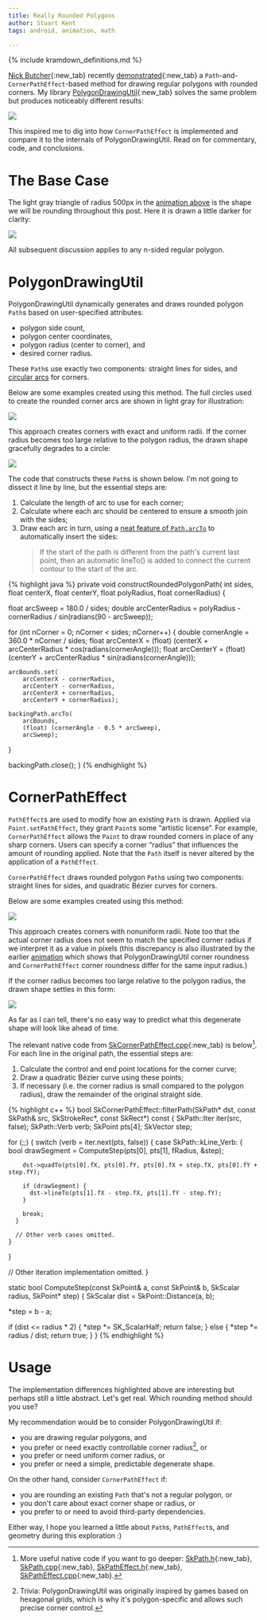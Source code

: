 ```yaml
---
title: Really Rounded Polygons
author: Stuart Kent
tags: android, animation, math

---
```


{% include kramdown_definitions.md %}

[Nick Butcher](https://twitter.com/crafty){:new_tab} recently [demonstrated](https://medium.com/google-developers/playing-with-paths-3fbc679a6f77){:new_tab} a `Path`-and-`CornerPathEffect`-based method for drawing regular polygons with rounded corners. My library [PolygonDrawingUtil](https://github.com/stkent/PolygonDrawingUtil){:new_tab} solves the same problem but produces noticeably different results:

<div class="image-container" id="animation">
  <img src="/assets/images/really-rounded-polygons-comparison.gif" style="max-width: 400px" />
</div>

This inspired me to dig into how `CornerPathEffect` is implemented and compare it to the internals of PolygonDrawingUtil. Read on for commentary, code, and conclusions.

<!--more-->

# The Base Case

The light gray triangle of radius 500px in the [animation above](#animation) is the shape we will be rounding throughout this post. Here it is drawn a little darker for clarity:

<!-- Images for this post created using Pixel XL screenshots + convert -crop 1000x1050+40+275 -->
<div class="image-container">
  <img src="/assets/images/really-rounded-polygons-base-shape.png" style="max-width: 400px" />
</div>

All subsequent discussion applies to any n-sided regular polygon.

# PolygonDrawingUtil

PolygonDrawingUtil dynamically generates and draws rounded polygon `Path`s based on user-specified attributes:

- polygon side count,
- polygon center coordinates,
- polygon radius (center to corner), and
- desired corner radius.

These `Path`s use exactly two components: straight lines for sides, and [circular arcs](https://en.wikipedia.org/wiki/Arc_(geometry){:new_tab}) for corners.

Below are some examples created using this method. The full circles used to create the rounded corner arcs are shown in light gray for illustration:

<div class="image-container">
  <img src="/assets/images/really-rounded-polygons-polygondrawingutil-construction.png" />
</div>

This approach creates corners with exact and uniform radii. If the corner radius becomes too large relative to the polygon radius, the drawn shape gracefully degrades to a circle:

<div class="image-container">
  <img src="/assets/images/really-rounded-polygons-polygondrawingutil-degenerate.png" style="max-width: 400px" />
</div>

The code that constructs these `Path`s is shown below. I'm not going to dissect it line by line, but the essential steps are:

1. Calculate the length of arc to use for each corner;
2. Calculate where each arc should be centered to ensure a smooth join with the sides;
3. Draw each arc in turn, using a [neat feature of `Path.arcTo`](https://developer.android.com/reference/android/graphics/Path.html#arcTo(android.graphics.RectF,%20float,%20float){:new_tab}) to automatically insert the sides:
    > If the start of the path is different from the path's current last point, then an automatic lineTo() is added to connect the current contour to the start of the arc.

{% highlight java %}
private void constructRoundedPolygonPath(
    int   sides,
    float centerX,
    float centerY,
    float polyRadius,
    float cornerRadius) {

  float arcSweep = 180.0 / sides;
  double arcCenterRadius = polyRadius - cornerRadius / sin(radians(90 - arcSweep));

  for (int nCorner = 0; nCorner < sides; nCorner++) {
    double cornerAngle = 360.0 * nCorner / sides;
    float arcCenterX = (float) (centerX + arcCenterRadius * cos(radians(cornerAngle)));
    float arcCenterY = (float) (centerY + arcCenterRadius * sin(radians(cornerAngle)));

    arcBounds.set(
        arcCenterX - cornerRadius,
        arcCenterY - cornerRadius,
        arcCenterX + cornerRadius,
        arcCenterY + cornerRadius);

    backingPath.arcTo(
        arcBounds,
        (float) (cornerAngle - 0.5 * arcSweep),
        arcSweep);
  }

  backingPath.close();
}
{% endhighlight %}

# CornerPathEffect

`PathEffect`s are used to modify how an existing `Path` is drawn. Applied via `Paint.setPathEffect`, they grant `Paint`s some “artistic license”. For example, `CornerPathEffect` allows the `Paint` to draw rounded corners in place of any sharp corners. Users can specify a corner “radius” that influences the amount of rounding applied. Note that the `Path` itself is never altered by the application of a `PathEffect`.

`CornerPathEffect` draws rounded polygon `Path`s using two components: straight lines for sides, and quadratic B&eacute;zier curves for corners.

Below are some examples created using this method:

<div class="image-container">
  <img src="/assets/images/really-rounded-polygons-cornerpatheffect-construction.png" />
</div>

This approach creates corners with nonuniform radii. Note too that the actual corner radius does not seem to match the specified corner radius if we interpret it as a value in pixels (this discrepancy is also illustrated by the earlier [animation](#animation) which shows that PolygonDrawingUtil corner roundness and `CornerPathEffect` corner roundness differ for the same input radius.)

If the corner radius becomes too large relative to the polygon radius, the drawn shape settles in this form:

<div class="image-container">
  <img src="/assets/images/really-rounded-polygons-cornerpatheffect-degenerate.png" style="max-width: 400px" />
</div>

As far as I can tell, there's no easy way to predict what this degenerate shape will look like ahead of time.

The relevant native code from [SkCornerPathEffect.cpp](https://android.googlesource.com/platform/external/skia/+/android-8.0.0_r4/src/effects/SkCornerPathEffect.cpp){:new_tab} is below[^2]. For each line in the original path, the essential steps are:

1. Calculate the control and end point locations for the corner curve;
2. Draw a quadratic B&eacute;zier curve using these points;
3. If necessary (i.e. the corner radius is small compared to the polygon radius), draw the remainder of the original straight side.

{% highlight c++ %}
bool SkCornerPathEffect::filterPath(SkPath* dst, const SkPath& src, SkStrokeRec*, const SkRect*) const {
  SkPath::Iter    iter(src, false);
  SkPath::Verb    verb;
  SkPoint         pts[4];
  SkVector        step;

  for (;;) {
    switch (verb = iter.next(pts, false)) {
      case SkPath::kLine_Verb: {
        bool drawSegment = ComputeStep(pts[0], pts[1], fRadius, &step);
                
        dst->quadTo(pts[0].fX, pts[0].fY, pts[0].fX + step.fX, pts[0].fY + step.fY);

        if (drawSegment) {
          dst->lineTo(pts[1].fX - step.fX, pts[1].fY - step.fY);
        }

        break;
      }

      // Other verb cases omitted.
    }
  }

  // Other iteration implementation omitted.
}

static bool ComputeStep(const SkPoint& a, const SkPoint& b, SkScalar radius, SkPoint* step) {
  SkScalar dist = SkPoint::Distance(a, b);

  *step = b - a;

  if (dist <= radius * 2) {
    *step *= SK_ScalarHalf;
    return false;
  } else {
    *step *= radius / dist;
    return true;
  }
}
{% endhighlight %}

# Usage

The implementation differences highlighted above are interesting but perhaps still a little abstract. Let's get real. Which rounding method should you use?

My recommendation would be to consider PolygonDrawingUtil if:

- you are drawing regular polygons, and
- you prefer or need exactly controllable corner radius[^1], or
- you prefer or need uniform corner radius, or
- you prefer or need a simple, predictable degenerate shape.

On the other hand, consider `CornerPathEffect` if:

- you are rounding an existing `Path` that's not a regular polygon, or
- you don't care about exact corner shape or radius, or
- you prefer to or need to avoid third-party dependencies.

Either way, I hope you learned a little about `Path`s, `PathEffect`s, and geometry during this exploration :)

[^1]: Trivia: PolygonDrawingUtil was originally inspired by games based on hexagonal grids, which is why it's polygon-specific and allows such precise corner control.
[^2]: More useful native code if you want to go deeper: [SkPath.h](https://android.googlesource.com/platform/external/skia/+/android-8.0.0_r4/include/core/SkPath.h){:new_tab}, [SkPath.cpp](https://android.googlesource.com/platform/external/skia/+/android-8.0.0_r4/src/core/SkPath.cpp){:new_tab}, [SkPathEffect.h](https://android.googlesource.com/platform/external/skia/+/android-8.0.0_r4/include/core/SkPathEffect.h){:new_tab}, [SkPathEffect.cpp](https://android.googlesource.com/platform/external/skia/+/android-8.0.0_r4/src/core/SkPathEffect.cpp){:new_tab}.
